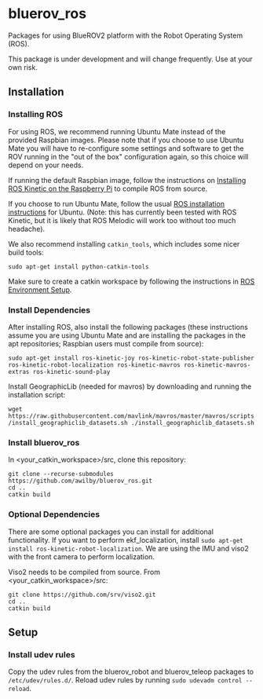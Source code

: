 # bluerov_ros
Packages for using BlueROV2 platform with the Robot Operating System (ROS).

This package is under development and will change frequently. Use at your own risk. 

## Installation

### Installing ROS 

For using ROS, we recommend running Ubuntu Mate instead of the provided Raspbian images. Please note that if you choose to use Ubuntu Mate you will have to re-configure some settings and software to get the ROV running in the "out of the box" configuration again, so this choice will depend on your needs.

If running the default Raspbian image, follow the instructions on [Installing ROS Kinetic on the Raspberry Pi](http://wiki.ros.org/ROSberryPi/Installing%20ROS%20Kinetic%20on%20the%20Raspberry%20Pi) to compile ROS from source.

If you choose to run Ubuntu Mate, follow the usual [ROS installation instructions](http://wiki.ros.org/kinetic/Installation) for Ubuntu. (Note: this has currently been tested with ROS Kinetic, but it is likely that ROS Melodic will work too without too much headache).

We also recommend installing `catkin_tools`, which includes some nicer build tools: 

`sudo apt-get install python-catkin-tools`


Make sure to create a catkin workspace by following the instructions in [ROS Environment Setup](http://wiki.ros.org/ROS/Tutorials/InstallingandConfiguringROSEnvironment).


### Install Dependencies

After installing ROS, also install the following packages (these instructions assume you are using Ubuntu Mate and are installing the packages in the apt repositories; Raspbian users must compile from source): 

`sudo apt-get install ros-kinetic-joy ros-kinetic-robot-state-publisher ros-kinetic-robot-localization ros-kinetic-mavros ros-kinetic-mavros-extras ros-kinetic-sound-play`

Install GeographicLib (needed for mavros) by downloading and running the installation script:

`wget https://raw.githubusercontent.com/mavlink/mavros/master/mavros/scripts/install_geographiclib_datasets.sh
./install_geographiclib_datasets.sh`


### Install bluerov_ros

In <your_catkin_workspace>/src, clone this repository:

```
git clone --recurse-submodules https://github.com/awilby/bluerov_ros.git
cd ..
catkin build 
```

### Optional Dependencies

There are some optional packages you can install for additional functionality. If you want to perform ekf_localization, install `sudo apt-get install ros-kinetic-robot-localization`. We are using the IMU and viso2 with the front camera to perform localization. 

Viso2 needs to be compiled from source. From <your_catkin_workspace>/src:


```
git clone https://github.com/srv/viso2.git
cd ..
catkin build
```


## Setup


### Install udev rules

Copy the udev rules from the bluerov_robot and bluerov_teleop packages to `/etc/udev/rules.d/`. Reload udev rules by running `sudo udevadm control --reload`.
